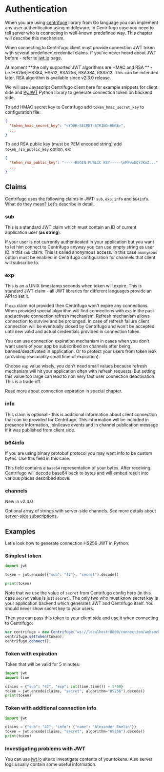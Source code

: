 # Authentication

When you are using [centrifuge](https://github.com/centrifugal/centrifuge) library from Go language you can implement any user authentication using middleware. In Centrifugo case you need to tell server who is connecting in well-known predefined way. This chapter will describe this mechanism.

When connecting to Centrifugo client must provide connection JWT token with several predefined credential claims. If you've never heard about JWT before - refer to [jwt.io](https://jwt.io/) page.

At moment **the only supported JWT algorithms are HMAC and RSA ** - i.e. HS256, HS384, HS512, RSA256, RSA384, RSA512. This can be extended later. RSA algorithm is available since v2.3.0 release.

We will use Javascript Centrifugo client here for example snippets for client side and [PyJWT](https://github.com/jpadilla/pyjwt) Python library to generate connection token on backend side.

To add HMAC secret key to Centrifugo add `token_hmac_secret_key` to configuration file:

```json
{
  "token_hmac_secret_key": "<YOUR-SECRET-STRING-HERE>",
  ...
}
```

To add RSA public key (must be PEM encoded string) add `token_rsa_public_key` option, ex:

```json
{
  "token_rsa_public_key": "-----BEGIN PUBLIC KEY-----\nMFwwDQYJKoZ...",
  ...
}
```

## Claims

Centrifugo uses the following claims in JWT: `sub`, `exp`, `info` and `b64info`. What do they mean? Let's describe in detail.

### sub

This is a standard JWT claim which must contain an ID of current application user (**as string**). 

If your user is not currently authenticated in your application but you want to let him connect to Centrifugo anyway you can use empty string as user ID in this `sub` claim. This is called anonymous access. In this case `anonymous` option must be enabled in Centrifugo configuration for channels that client will subscribe to.

### exp

This is an a UNIX timestamp seconds when token will expire. This is standard JWT claim - all JWT libraries for different languages provide an API to set it.

If `exp` claim not provided then Centrifugo won't expire any connections. When provided special algorithm will find connections with `exp` in the past and activate connection refresh mechanism. Refresh mechanism allows connection to survive and be prolonged. In case of refresh failure client connection will be eventually closed by Centrifugo and won't be accepted until new valid and actual credentials provided in connection token.

You can use connection expiration mechanism in cases when you don't want users of your app be subscribed on channels after being banned/deactivated in application. Or to protect your users from token leak (providing reasonably small time of expiration).

Choose `exp` value wisely, you don't need small values because refresh mechanism will hit your application often with refresh requests. But setting this value too large can lead to non very fast user connection deactivation. This is a trade off.

Read more about connection expiration in special chapter.

### info

This claim is optional - this is additional information about client connection that can be provided for Centrifugo. This information will be included in presence information, join/leave events and in channel publication message if it was published from client side.

### b64info

If you are using binary protobuf protocol you may want info to be custom bytes. Use this field in this case.

This field contains a `base64` representation of your bytes. After receiving Centrifugo will decode base64 back to bytes and will embed result into various places described above.

### channels

New in v2.4.0

Optional array of strings with server-side channels. See more details about [server-side subscriptions](server_subs.md).

## Examples

Let's look how to generate connection HS256 JWT in Python:

### Simplest token

```python
import jwt

token = jwt.encode({"sub": "42"}, "secret").decode()

print(token)
```

Note that we use the value of `secret` from Centrifugo config here (in this case `secret` value is just `secret`). The only two who must know secret key is your application backend which generates JWT and Centrifugo itself. You should never show secret key to your users. 

Then you can pass this token to your client side and use it when connecting to Centrifugo:

```javascript
var centrifuge = new Centrifuge("ws://localhost:8000/connection/websocket");
centrifuge.setToken(token);
centrifuge.connect();
```

### Token with expiration

Token that will be valid for 5 minutes:

```python
import jwt
import time

claims = {"sub": "42", "exp": int(time.time()) + 5*60}
token = jwt.encode(claims, "secret", algorithm="HS256").decode()
print(token)
```

### Token with additional connection info

```python
import jwt

claims = {"sub": "42", "info": {"name": "Alexander Emelin"}}
token = jwt.encode(claims, "secret", algorithm="HS256").decode()
print(token)
```

### Investigating problems with JWT

You can use [jwt.io](https://jwt.io/) site to investigate contents of your tokens. Also server logs usually contain some useful information.
